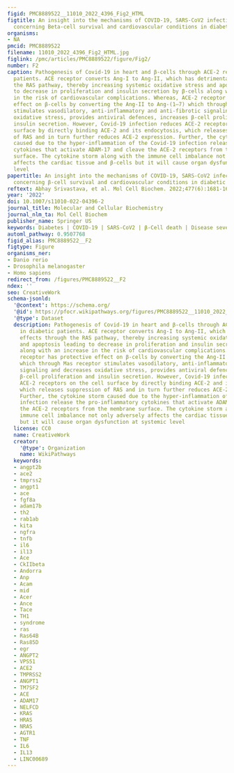 ```yaml
---
figid: PMC8889522__11010_2022_4396_Fig2_HTML
figtitle: An insight into the mechanisms of COVID-19, SARS-CoV2 infection severity
  concerning Beta-cell survival and cardiovascular conditions in diabetic patients
organisms:
- NA
pmcid: PMC8889522
filename: 11010_2022_4396_Fig2_HTML.jpg
figlink: /pmc/articles/PMC8889522/figure/Fig2/
number: F2
caption: Pathogenesis of Covid-19 in heart and β-cells through ACE-2 receptor in diabetic
  patients. ACE receptor converts Ang-I to Ang-II, which has detrimental effects through
  the RAS pathway, thereby increasing systemic oxidative stress and apoptosis leading
  to decrease in proliferation and insulin secretion by β-cells along with an increase
  in the risk of cardiovascular complications. Whereas, ACE-2 receptor has protective
  effect on β-cells by converting the Ang-II to Ang-(1–7) which through Mas receptor
  stimulates vasodilatory, anti-inflammatory and anti-fibrotic signaling and decreases
  oxidative stress, provides antiviral defences, increases β-cell proliferation and
  insulin secretion. However, Covid-19 infection reduces ACE-2 receptors on the cell
  surface by directly binding ACE-2 and its endocytosis, which releases suppression
  of RAS and in turn further reduces ACE-2 expression. Further, the cytokine storm
  caused due to the hyper-inflammation of the Covid-19 infection release the pro-inflammatory
  cytokines that activate ADAM-17 and cleave the ACE-2 receptors from the membrane
  surface. The cytokine storm along with the immune cell imbalance not only adversely
  affects the cardiac tissue and β-cells but it will cause organ dysfunction at systemic
  level
papertitle: An insight into the mechanisms of COVID-19, SARS-CoV2 infection severity
  concerning β-cell survival and cardiovascular conditions in diabetic patients.
reftext: Abhay Srivastava, et al. Mol Cell Biochem. 2022;477(6):1681-1695.
year: '2022'
doi: 10.1007/s11010-022-04396-2
journal_title: Molecular and Cellular Biochemistry
journal_nlm_ta: Mol Cell Biochem
publisher_name: Springer US
keywords: Diabetes | COVID-19 | SARS-CoV2 | β-Cell death | Disease severity | Treatment
automl_pathway: 0.9507768
figid_alias: PMC8889522__F2
figtype: Figure
organisms_ner:
- Danio rerio
- Drosophila melanogaster
- Homo sapiens
redirect_from: /figures/PMC8889522__F2
ndex: ''
seo: CreativeWork
schema-jsonld:
  '@context': https://schema.org/
  '@id': https://pfocr.wikipathways.org/figures/PMC8889522__11010_2022_4396_Fig2_HTML.html
  '@type': Dataset
  description: Pathogenesis of Covid-19 in heart and β-cells through ACE-2 receptor
    in diabetic patients. ACE receptor converts Ang-I to Ang-II, which has detrimental
    effects through the RAS pathway, thereby increasing systemic oxidative stress
    and apoptosis leading to decrease in proliferation and insulin secretion by β-cells
    along with an increase in the risk of cardiovascular complications. Whereas, ACE-2
    receptor has protective effect on β-cells by converting the Ang-II to Ang-(1–7)
    which through Mas receptor stimulates vasodilatory, anti-inflammatory and anti-fibrotic
    signaling and decreases oxidative stress, provides antiviral defences, increases
    β-cell proliferation and insulin secretion. However, Covid-19 infection reduces
    ACE-2 receptors on the cell surface by directly binding ACE-2 and its endocytosis,
    which releases suppression of RAS and in turn further reduces ACE-2 expression.
    Further, the cytokine storm caused due to the hyper-inflammation of the Covid-19
    infection release the pro-inflammatory cytokines that activate ADAM-17 and cleave
    the ACE-2 receptors from the membrane surface. The cytokine storm along with the
    immune cell imbalance not only adversely affects the cardiac tissue and β-cells
    but it will cause organ dysfunction at systemic level
  license: CC0
  name: CreativeWork
  creator:
    '@type': Organization
    name: WikiPathways
  keywords:
  - angpt2b
  - ace2
  - tmprss2
  - angpt1
  - ace
  - fgf8a
  - adam17b
  - th2
  - rab1ab
  - kita
  - ngfra
  - tnfb
  - il6
  - il13
  - Ace
  - CkIIbeta
  - Andorra
  - Anp
  - Acam
  - mid
  - Acer
  - Ance
  - Tace
  - TH1
  - syndrome
  - ras
  - Ras64B
  - Ras85D
  - egr
  - ANGPT2
  - VPS51
  - ACE2
  - TMPRSS2
  - ANGPT1
  - TM7SF2
  - ACE
  - ADAM17
  - NELFCD
  - KRAS
  - HRAS
  - NRAS
  - AGTR1
  - TNF
  - IL6
  - IL13
  - LINC00689
---
```

